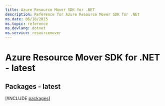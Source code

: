 ```yaml
---
title: Azure Resource Mover SDK for .NET
description: Reference for Azure Resource Mover SDK for .NET
ms.date: 06/18/2025
ms.topic: reference
ms.devlang: dotnet
ms.service: resourcemover
---
```

# Azure Resource Mover SDK for .NET - latest
## Packages - latest
[!INCLUDE [packages](resource-mover-index.md)]
